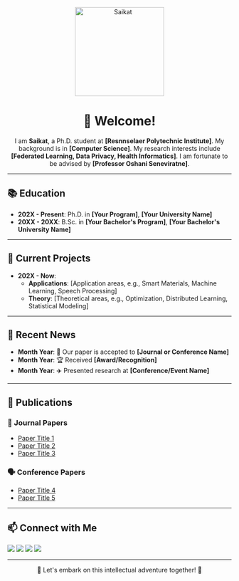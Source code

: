 <!-- GitHub Profile README for Saikat -->

<p align="center">
  <img src="your-profile-picture-url" alt="Saikat" width="200"/>
</p>

<h1 align="center">👋 Welcome!</h1>

<p align="center">
I am <b>Saikat</b>, a Ph.D. student at <b>[Resnnselaer Polytechnic Institute]</b>.
My background is in <b>[Computer Science]</b>. 
My research interests include <b>[Federated Learning, Data Privacy, Health Informatics]</b>. 
I am fortunate to be advised by <b>[Professor Oshani Seneviratne]</b>.
</p>

---

## 📚 Education

- **202X - Present**: Ph.D. in **[Your Program]**, **[Your University Name]**
- **20XX - 20XX**: B.Sc. in **[Your Bachelor's Program]**, **[Your Bachelor's University Name]**

---

## 💬 Current Projects

- **202X - Now**:
  - **Applications**: [Application areas, e.g., Smart Materials, Machine Learning, Speech Processing]
  - **Theory**: [Theoretical areas, e.g., Optimization, Distributed Learning, Statistical Modeling]

---

## 📢 Recent News

- **Month Year**: 🎉 Our paper is accepted to **[Journal or Conference Name]**
- **Month Year**: 🏆 Received **[Award/Recognition]**
- **Month Year**: ✈️ Presented research at **[Conference/Event Name]**

---

## 📝 Publications

### 📖 Journal Papers
- [Paper Title 1](#)
- [Paper Title 2](#)
- [Paper Title 3](#)

### 🗣️ Conference Papers
- [Paper Title 4](#)
- [Paper Title 5](#)

---

## 📫 Connect with Me

<p align="left">
  <a href="mailto:your.email@example.com"><img src="https://img.shields.io/badge/Email-D14836?style=flat&logo=gmail&logoColor=white"/></a>
  <a href="https://github.com/your-github-username"><img src="https://img.shields.io/badge/GitHub-181717?style=flat&logo=github&logoColor=white"/></a>
  <a href="https://scholar.google.com/citations?user=your-google-scholar-id"><img src="https://img.shields.io/badge/Google_Scholar-4285F4?style=flat&logo=google-scholar&logoColor=white"/></a>
  <a href="https://www.linkedin.com/in/your-linkedin-username/"><img src="https://img.shields.io/badge/LinkedIn-0077B5?style=flat&logo=linkedin&logoColor=white"/></a>
</p>

---

<p align="center">
  🚀 Let's embark on this intellectual adventure together! 🚀
</p>
